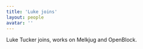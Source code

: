 ```yaml
---
title: 'Luke joins'
layout: people
avatar: ''
---
```


Luke Tucker joins, works on Melkjug and OpenBlock.
